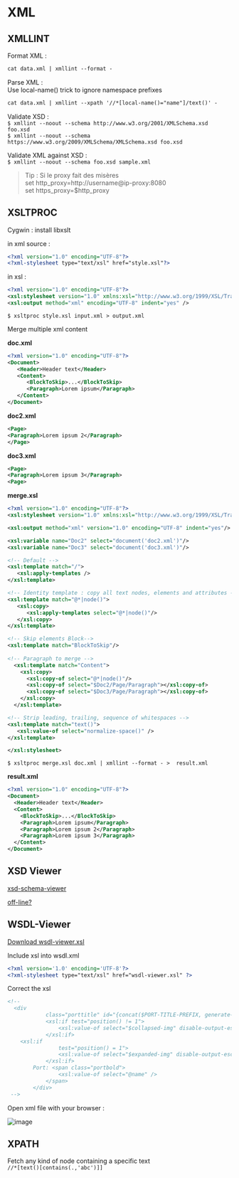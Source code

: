 # XML

## XMLLINT

Format XML :  
```xml
cat data.xml | xmllint --format -
```
Parse XML :  
Use local-name() trick to ignore namespace prefixes
```xml
cat data.xml | xmllint --xpath '//*[local-name()="name"]/text()' -
```
Validate XSD :  
`$ xmllint --noout --schema http://www.w3.org/2001/XMLSchema.xsd foo.xsd`  
`$ xmllint --noout --schema https://www.w3.org/2009/XMLSchema/XMLSchema.xsd foo.xsd`  

Validate XML against XSD :  
`$ xmllint --noout --schema foo.xsd sample.xml`  

> Tip : Si le proxy fait des misères  
> set http_proxy=http://username@ip-proxy:8080  
> set https_proxy=$http_proxy  

## XSLTPROC

Cygwin : install libxslt  

in xml source :  
```xml
<?xml version="1.0" encoding="UTF-8"?>
<?xml-stylesheet type="text/xsl" href="style.xsl"?>
```
in xsl :  
```xml
<?xml version="1.0" encoding="UTF-8"?>
<xsl:stylesheet version="1.0" xmlns:xsl="http://www.w3.org/1999/XSL/Transform" xmlns:xs="http://www.w3.org/2001/XMLSchema">
<xsl:output method="xml" encoding="UTF-8" indent="yes" />
```

`$ xsltproc style.xsl input.xml > output.xml`  

Merge multiple xml content  

**doc.xml**
```xml
<?xml version="1.0" encoding="UTF-8"?>
<Document>
   <Header>Header text</Header>
   <Content>
      <BlockToSkip>...</BlockToSkip>
      <Paragraph>Lorem ipsum</Paragraph>
   </Content>
</Document>
```
**doc2.xml**  
```xml
<Page>
<Paragraph>Lorem ipsum 2</Paragraph>
</Page>
```
**doc3.xml**
```xml
<Page>
<Paragraph>Lorem ipsum 3</Paragraph>
<Page>
```
**merge.xsl**
```xml
<?xml version="1.0" encoding="UTF-8"?>
<xsl:stylesheet version="1.0" xmlns:xsl="http://www.w3.org/1999/XSL/Transform">

<xsl:output method="xml" version="1.0" encoding="UTF-8" indent="yes"/>

<xsl:variable name="Doc2" select="document('doc2.xml')"/>
<xsl:variable name="Doc3" select="document('doc3.xml')"/>

<!-- Default -->
<xsl:template match="/">
   <xsl:apply-templates />
</xsl:template>

<!-- Identity template : copy all text nodes, elements and attributes -->
<xsl:template match="@*|node()">
   <xsl:copy>
      <xsl:apply-templates select="@*|node()"/>
   </xsl:copy>
</xsl:template>

<!-- Skip elements Block-->
<xsl:template match="BlockToSkip"/>
	
<!-- Paragraph to merge -->
  <xsl:template match="Content">
    <xsl:copy>
      <xsl:copy-of select="@*|node()"/>
      <xsl:copy-of select="$Doc2/Page/Paragraph"></xsl:copy-of>
      <xsl:copy-of select="$Doc3/Page/Paragraph"></xsl:copy-of>
    </xsl:copy>
  </xsl:template>

<!-- Strip leading, trailing, sequence of whitespaces -->
<xsl:template match="text()">
   <xsl:value-of select="normalize-space()" />
</xsl:template>

</xsl:stylesheet>
```

`$ xsltproc merge.xsl doc.xml | xmllint --format - >  result.xml`  

**result.xml**  
```xml
<?xml version="1.0" encoding="UTF-8"?>
<Document>
  <Header>Header text</Header>
  <Content>
    <BlockToSkip>...</BlockToSkip>
    <Paragraph>Lorem ipsum</Paragraph>
    <Paragraph>Lorem ipsum 2</Paragraph>
    <Paragraph>Lorem ipsum 3</Paragraph>
  </Content>
</Document>
```


## XSD Viewer

[xsd-schema-viewer](https://github.com/peterraf/online-xsd-viewer)  

[off-line?](https://github.com/dgucc/sandbox/blob/main/tips/xsdviewer.html)  

## WSDL-Viewer

[Download wsdl-viewer.xsl](https://github.com/qvantel/wsdl-viewer/blob/master/wsdl-viewer.xsl)

Include xsl into wsdl.xml  

```xml
<?xml version='1.0' encoding='UTF-8'?>
<?xml-stylesheet type="text/xsl" href="wsdl-viewer.xsl" ?>
```
Correct the xsl 
```xml
<!--
  <div
			class="porttitle" id="{concat($PORT-TITLE-PREFIX, generate-id($port-type))}">
			<xsl:if test="position() != 1">
				<xsl:value-of select="$collapsed-img" disable-output-escaping="yes" />
			</xsl:if>
    <xsl:if
				test="position() = 1">
				<xsl:value-of select="$expanded-img" disable-output-escaping="yes" />
			</xsl:if>
		Port: <span class="portbold">
				<xsl:value-of select="@name" />
			</span>
		</div>
 -->
```
Open xml file with your browser :  

![image](https://github.com/user-attachments/assets/4704945d-eaa4-4d4d-9dc1-ac35082b1183)

## XPATH

Fetch any kind of node containing a specific text  
`//*[text()[contains(.,'abc')]]`  



